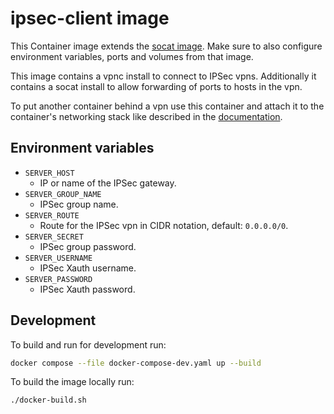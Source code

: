 # ipsec-client image

This Container image extends the [socat image](https://github.com/mbT-Infrastructure/docker-socat).
Make sure to also configure environment variables, ports and volumes from that image.

This image contains a vpnc install to connect to IPSec vpns. Additionally it contains a socat
install to allow forwarding of ports to hosts in the vpn.

To put another container behind a vpn use this container and attach it to the container's networking
stack like described in the [documentation](https://docs.docker.com/network/#container-networks).

## Environment variables

-   `SERVER_HOST`
    -   IP or name of the IPSec gateway.
-   `SERVER_GROUP_NAME`
    -   IPSec group name.
-   `SERVER_ROUTE`
    -   Route for the IPSec vpn in CIDR notation, default: `0.0.0.0/0`.
-   `SERVER_SECRET`
    -   IPSec group password.
-   `SERVER_USERNAME`
    -   IPSec Xauth username.
-   `SERVER_PASSWORD`
    -   IPSec Xauth password.

## Development

To build and run for development run:

```bash
docker compose --file docker-compose-dev.yaml up --build
```

To build the image locally run:

```bash
./docker-build.sh
```
